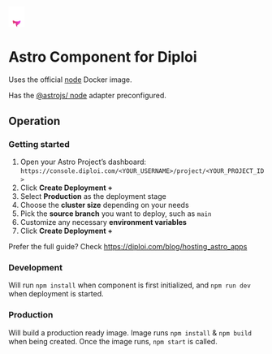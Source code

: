 <img alt="icon" src=".diploi/icon.svg" width="32">

# Astro Component for Diploi

Uses the official [node](https://hub.docker.com/_/node) Docker image.

Has the [@astrojs/ node](https://docs.astro.build/en/guides/integrations-guide/node/) adapter preconfigured.

## Operation

### Getting started

1. Open your Astro Project’s dashboard:
   `https://console.diploi.com/<YOUR_USERNAME>/project/<YOUR_PROJECT_ID>`
2. Click **Create Deployment +**
3. Select **Production** as the deployment stage
4. Choose the **cluster size** depending on your needs
5. Pick the **source branch** you want to deploy, such as `main`
6. Customize any necessary **environment variables**
7. Click **Create Deployment +**

Prefer the full guide? Check https://diploi.com/blog/hosting_astro_apps

### Development

Will run `npm install` when component is first initialized, and `npm run dev` when deployment is started.

### Production

Will build a production ready image. Image runs `npm install` & `npm build` when being created. Once the image runs, `npm start` is called.
